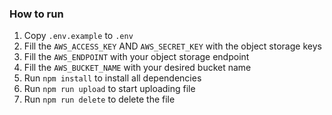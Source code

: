### How to run

1. Copy `.env.example` to `.env`
2. Fill the `AWS_ACCESS_KEY` AND `AWS_SECRET_KEY` with the object storage keys
3. Fill the `AWS_ENDPOINT` with your object storage endpoint
4. Fill the `AWS_BUCKET_NAME` with your desired bucket name
5. Run `npm install` to install all dependencies
6. Run `npm run upload` to start uploading file
7. Run `npm run delete` to delete the file

